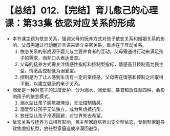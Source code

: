 # 【总结】012.【完结】育儿愈己的心理课：第33集 依恋对应关系的形成

-   本节课主题为依恋关系，强调父母的抚养方式对孩子依恋关系和婚姻关系的影响。父母需通过行动而非言语来建立亲密关系，重点在于互动关系。
    1.  依恋关系的形成源于婴儿与主要养育者的互动，父母需通过行动来满足孩子的需求，而非口头表达爱意。
    2.  父母的抚养方式需关注情感性指标和控制型指标，情感高且控制高为民主型，情感高控制低为溺爱型。
    3.  控制是为了让人感到生活有一定的掌控感，父母需在情感和控制之间取得平衡，以建立健康的亲子关系。
-   溺爱是一种对孩子的过度爱护，分为溺水、溺爱型、暴君和放任型四种，会影响孩子的依恋模式。
    1.  溺水型让孩子感觉被淹没，无法控制情感。
    2.  溺爱型让孩子无法独立，成为焦虑抵抗型。
    3.  放任型让孩子冷漠回避，对世界失去希望。
-   依恋关系与抚养方式相互影响，民主型家庭培养出安全型依恋，专制型家庭导致焦虑抵抗型，放任型家庭造成冷漠回避型。